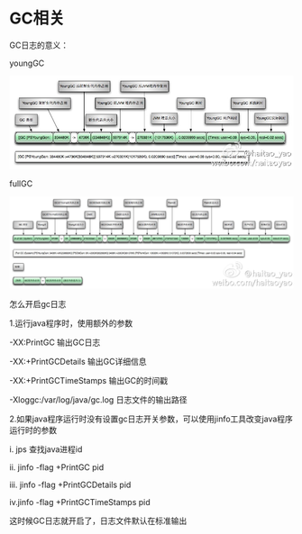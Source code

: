 # GC相关

GC日志的意义：

youngGC

![](/assets/youngGC.jpg)

fullGC

![](/assets/fullGC.jpg)

怎么开启gc日志

1.运行java程序时，使用额外的参数 

-XX:PrintGC                                    输出GC日志

-XX:+PrintGCDetails                        输出GC详细信息

 -XX:+PrintGCTimeStamps              输出GC的时间戳

-Xloggc:\/var\/log\/java\/gc.log            日志文件的输出路径



2.如果java程序运行时没有设置gc日志开关参数，可以使用jinfo工具改变java程序运行时的参数

i. jps        查找java进程id   

ii. jinfo -flag +PrintGC  pid   

iii. jinfo -flag +PrintGCDetails pid

iv.jinfo -flag +PrintGCTimeStamps pid

这时候GC日志就开启了，日志文件默认在标准输出

